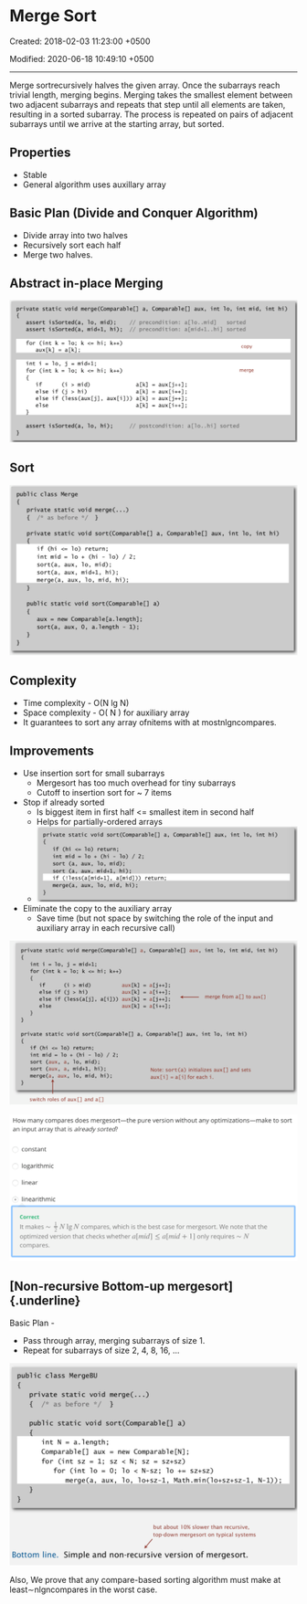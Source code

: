 # Merge Sort

Created: 2018-02-03 11:23:00 +0500

Modified: 2020-06-18 10:49:10 +0500

---

Merge sortrecursively halves the given array. Once the subarrays reach trivial length, merging begins. Merging takes the smallest element between two adjacent subarrays and repeats that step until all elements are taken, resulting in a sorted subarray. The process is repeated on pairs of adjacent subarrays until we arrive at the starting array, but sorted.

## Properties
-   Stable
-   General algorithm uses auxillary array

## Basic Plan (Divide and Conquer Algorithm)
-   Divide array into two halves
-   Recursively sort each half
-   Merge two halves.

## Abstract in-place Merging

![image](media/Merge-Sort-image1.png)

## Sort

![image](media/Merge-Sort-image2.png)

## Complexity
-   Time complexity - O(N lg N)
-   Space complexity - O( N ) for auxiliary array
-   It guarantees to sort any array ofnitems with at mostnlgncompares.

## Improvements
-   Use insertion sort for small subarrays
    -   Mergesort has too much overhead for tiny subarrays
    -   Cutoff to insertion sort for ~ 7 items
-   Stop if already sorted
    -   Is biggest item in first half <= smallest item in second half
    -   Helps for partially-ordered arrays
    -   ![image](media/Merge-Sort-image3.png)
-   Eliminate the copy to the auxiliary array
    -   Save time (but not space by switching the role of the input and auxiliary array in each recursive call)

![image](media/Merge-Sort-image4.png)

![image](media/Merge-Sort-image5.png)

## [Non-recursive Bottom-up mergesort]{.underline}

Basic Plan -
-   Pass through array, merging subarrays of size 1.
-   Repeat for subarrays of size 2, 4, 8, 16, ...

![image](media/Merge-Sort-image6.png)

Also, We prove that any compare-based sorting algorithm must make at least∼nlgncompares in the worst case.
